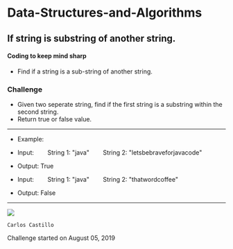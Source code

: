 # Data-Structures-and-Algorithms

## If string is substring of another string.

#### Coding to keep mind sharp

* Find if a string is a sub-string of another string.

### Challenge
* Given two seperate string, find if the first string is a substring within the second string.
* Return true or false value.

******************************************************************************************************

* Example:
- Input:
&nbsp; &nbsp; &nbsp; &nbsp;String 1:  "java"
&nbsp; &nbsp; &nbsp; &nbsp;String 2:  "letsbebraveforjavacode"
- Output: True

- Input:
&nbsp; &nbsp; &nbsp; &nbsp;String 1:  "java"
&nbsp; &nbsp; &nbsp; &nbsp;String 2:  "thatwordcoffee"
- Output: False

******************************************************************************************************

![](../../data-structures-and-algorithms/assets/StringSubString.PNG?raw=true)
```
Carlos Castillo
```
Challenge started on August 05, 2019